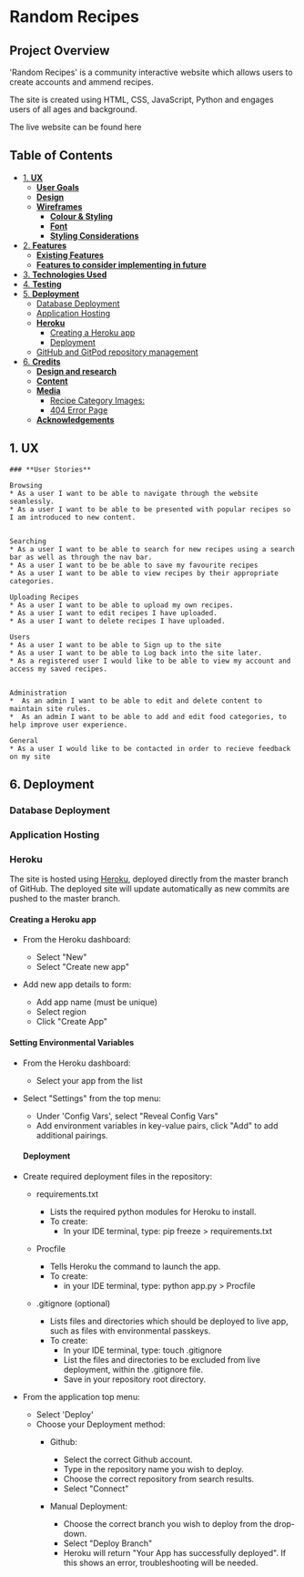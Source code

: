 # **Random Recipes**

## **Project Overview**

'Random Recipes' is a community interactive website which allows users to create accounts and ammend recipes.

The site is created using HTML, CSS, JavaScript, Python and engages users of all ages and background.

The live website can be found here

## **Table of Contents** 

  * [1. **UX**](#1-ux)
    + [**User Goals**](#user-goals)
    + [**Design**](#design)
    + [**Wireframes**](#wireframes)
      - [**Colour & Styling**](#colour--styling)
      - [**Font**](#font)
      - [**Styling Considerations**](#styling-considerations)
  * [2. **Features**](#2-features)
    + [**Existing Features**](#existing-features)
    + [**Features to consider implementing in future**](#features-to-consider-implementing-in-future)
  * [3. **Technologies Used**](#3-technologies-used)
  * [4. **Testing**](#4-testing)
  * [5. **Deployment**](#5-deployment)
    + [Database Deployment](#database-deployment)
    + [Application Hosting](#application-hosting)
    + [**Heroku**](#heroku)
      - [Creating a Heroku app](#creating-a-heroku-app)
      - [Deployment](#deployment)
    + [GitHub and GitPod repository management](#github-and-gitpod-repository-management)
  * [6. **Credits**](#6-credits)
    + [**Design and research**](#design-and-research)
    + [**Content**](#content)
    + [**Media**](#media)
      - [Recipe Category Images:](#recipe-category-images)
      - [404 Error Page](#404-error-page)
    + [**Acknowledgements**](#acknowledgements)


  ## 1. **UX**

    ### **User Stories**

    Browsing 
    * As a user I want to be able to navigate through the website seamlessly.
    * As a user I want to be able to be presented with popular recipes so I am introduced to new content.
    

    Searching
    * As a user I want to be able to search for new recipes using a search bar as well as through the nav bar.
    * As a user I want to be be able to save my favourite recipes
    * As a user I want to be able to view recipes by their appropriate categories.

    Uploading Recipes
    * As a user I want to be able to upload my own recipes.
    * As a user I want to edit recipes I have uploaded.
    * As a user I want to delete recipes I have uploaded.

    Users
    * As a user I want to be able to Sign up to the site
    * As a user I want to be able to Log back into the site later.
    * As a registered user I would like to be able to view my account and access my saved recipes.

    
    Administration
    *  As an admin I want to be able to edit and delete content to maintain site rules.
    *  As an admin I want to be able to add and edit food categories, to help improve user experience.

    General
    * As a user I would like to be contacted in order to recieve feedback on my site

  ## 6. **Deployment**

  ### Database Deployment

### Application Hosting
### **Heroku**

The site is hosted using [Heroku](https://www.heroku.com/), deployed directly from the master branch of GitHub. The deployed site will update automatically as new commits are pushed to the master branch.

#### Creating a Heroku app
- From the Heroku dashboard:
  - Select "New"
  - Select "Create new app"

- Add new app details to form:
  - Add app name (must be unique)
  - Select region
  - Click "Create App"


#### Setting Environmental Variables
- From the Heroku dashboard:
  - Select your app from the list


- Select "Settings" from the top menu:
  - Under 'Config Vars', select "Reveal Config Vars"
  - Add environment variables in key-value pairs, click "Add" to add additional pairings.



  #### Deployment
- Create required deployment files in the repository:
  - requirements.txt
      - Lists the required python modules for Heroku to install.
    - To create:
      - In your IDE terminal, type: pip freeze > requirements.txt

  - Procfile
      -  Tells Heroku the command to launch the app.
    - To create:
      - in your IDE terminal, type: python app.py > Procfile

  - .gitignore (optional)
      - Lists files and directories which should be deployed to live app, such as files with environmental passkeys.
    - To create:
      - In your IDE terminal, type: touch .gitignore
      - List the files and directories to be excluded from live deployment, within the .gitignore file.
      - Save in your repository root directory.

- From the application top menu:
  - Select 'Deploy'
  - Choose your Deployment method:
    - Github:
      - Select the correct Github account.
      - Type in the repository name you wish to deploy.
      - Choose the correct repository from search results.
      - Select "Connect"


    - Manual Deployment:
      - Choose the correct branch you wish to deploy from the drop-down.
      - Select "Deploy Branch"
      - Heroku will return "Your App has successfully deployed". If this shows an error, troubleshooting will be needed.
